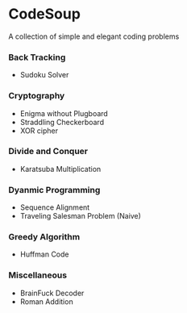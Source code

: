 # CodeSoup
A collection of simple and elegant coding problems


### Back Tracking
* Sudoku Solver

### Cryptography
* Enigma without Plugboard
* Straddling Checkerboard
* XOR cipher

### Divide and Conquer
* Karatsuba Multiplication

### Dyanmic Programming
* Sequence Alignment
* Traveling Salesman Problem (Naive)

### Greedy Algorithm
* Huffman Code

### Miscellaneous
* BrainFuck Decoder
* Roman Addition
